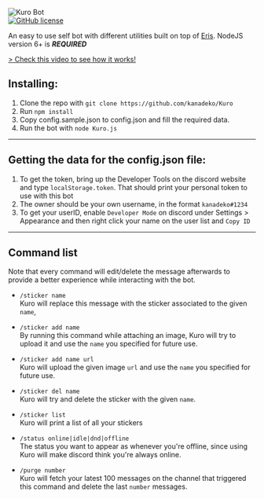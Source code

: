 ![Kuro Bot](http://i.imgur.com/ohS1PwH.png)   
[![GitHub license](https://img.shields.io/badge/license-MIT-blue.svg)](https://raw.githubusercontent.com/kanadeko/Kuro/master/LICENSE)

An easy to use self bot with different utilities built on top of [Eris](https://github.com/abalabahaha/eris/). NodeJS version 6+ is ***REQUIRED***

[> Check this video to see how it works!](https://my.mixtape.moe/pwcrem.webm)

## Installing:
1. Clone the repo with `git clone https://github.com/kanadeko/Kuro`
2. Run `npm install`
3. Copy config.sample.json to config.json and fill the required data.
4. Run the bot with `node Kuro.js`

---

## Getting the data for the config.json file:
1. To get the token, bring up the Developer Tools on the discord website and type `localStorage.token`. That should print your personal token to use with this bot
2. The owner should be your own username, in the format `kanadeko#1234`
3. To get your userID, enable `Developer Mode` on discord under Settings > Appearance and then right click your name on the user list and `Copy ID`

---

## Command list

Note that every command will edit/delete the message afterwards to provide a better experience while interacting with the bot.

- `/sticker name`  
  Kuro will replace this message with the sticker associated to the given `name`,

- `/sticker add name`  
  By running this command while attaching an image, Kuro will try to upload it and use the `name` you specified for future use.

- `/sticker add name url`  
  Kuro will upload the given image `url` and use the `name` you specified for future use.

- `/sticker del name`  
  Kuro will try and delete the sticker with the given `name`.

- `/sticker list`  
  Kuro will print a list of all your stickers

- `/status online|idle|dnd|offline`  
  The status you want to appear as whenever you're offline, since using Kuro will make discord think you're always online.

- `/purge number`  
  Kuro will fetch your latest 100 messages on the channel that triggered this command and delete the last `number` messages.
